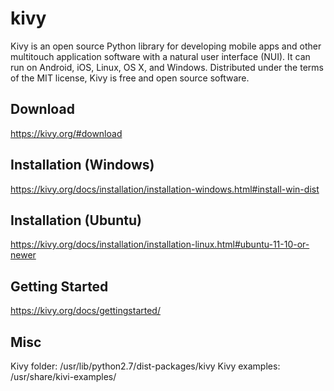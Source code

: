 # kivy
Kivy is an open source Python library for developing mobile apps and other multitouch application software with a natural user interface (NUI).
It can run on Android, iOS, Linux, OS X, and Windows.
Distributed under the terms of the MIT license, Kivy is free and open source software.

## Download
https://kivy.org/#download

## Installation (Windows)
https://kivy.org/docs/installation/installation-windows.html#install-win-dist

## Installation (Ubuntu)
https://kivy.org/docs/installation/installation-linux.html#ubuntu-11-10-or-newer

## Getting Started
https://kivy.org/docs/gettingstarted/

## Misc
Kivy folder: /usr/lib/python2.7/dist-packages/kivy
Kivy examples: /usr/share/kivi-examples/
